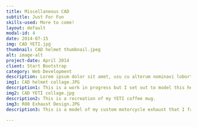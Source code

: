```yaml
---
title: Miscellaneous CAD
subtitle: Just For Fun 
skills-used: More to come!
layout: default
modal-id: 4
date: 2014-07-15
img: CAD YETI.jpg
thumbnail: CAD helmet thumbnail.jpeg
alt: image-alt
project-date: April 2014
client: Start Bootstrap
category: Web Development
description: Lorem ipsum dolor sit amet, usu cu alterum nominavi lobortis. At duo novum diceret. Tantas apeirian vix et, usu sanctus postulant inciderint ut, populo diceret necessitatibus in vim. Cu eum dicam feugiat noluisse.
img1: CAD helmet collage.JPG
description1: This is a work in progress but I set out to model this helmet for surface modeling practice. 
img2: CAD YETI collage.jpg
description2: This is a recreation of my YETI coffee mug.
img3: R80 Exhaust Design.JPG
description3: This is a model of my custom motorcycle exhaust that I fabricated from stainless steel. 

---
```

